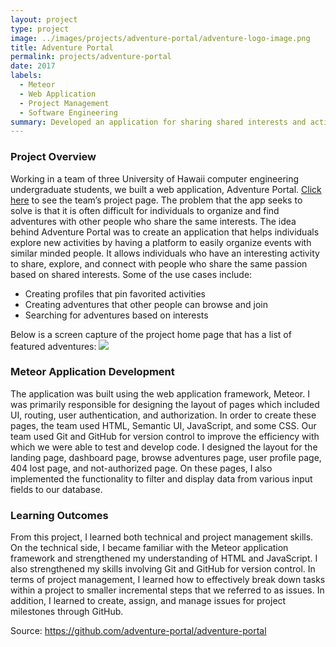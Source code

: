 ```yaml
---
layout: project
type: project
image: ../images/projects/adventure-portal/adventure-logo-image.png
title: Adventure Portal
permalink: projects/adventure-portal
date: 2017
labels:
  - Meteor
  - Web Application
  - Project Management
  - Software Engineering
summary: Developed an application for sharing shared interests and activities with the right people.
---
```

### Project Overview
Working in a team of three University of Hawaii computer engineering undergraduate students, we built a web application, Adventure Portal. [Click here](https://adventure-portal.github.io/) to see the team’s project page. The problem that the app seeks to solve is that it is often difficult for individuals to organize and find adventures with other people who share the same interests. The idea behind Adventure Portal was to create an application that helps individuals explore new activities by having a platform to easily organize events with similar minded people. It allows individuals who have an interesting activity to share, explore, and connect with people who share the same passion based on shared interests. 
Some of the use cases include:
<ul>
<li>Creating profiles that pin favorited activities</li>
<li>Creating adventures that other people can browse and join</li>
<li>Searching for adventures based on interests</li>
</ul>
Below is a screen capture of the project home page that has a list of featured adventures:

<img class="ui fluid image" src="../images/projects/adventure-portal/adventure1.JPG" data-action="zoom">

### Meteor Application Development
The application was built using the web application framework, Meteor. I was primarily responsible for designing the layout of pages which included UI, routing, user authentication, and authorization. In order to create these pages, the team used HTML, Semantic UI, JavaScript, and some CSS. Our team used Git and GitHub for version control to improve the efficiency with which we were able to test and develop code. I designed the layout for the landing page, dashboard page, browse adventures page, user profile page, 404 lost page, and not-authorized page. On these pages, I also implemented the functionality to filter and display data from various input fields to our database.
### Learning Outcomes
From this project, I learned both technical and project management skills. On the technical side, I became familiar with the Meteor application framework and strengthened my understanding of HTML and JavaScript. I also strengthened my skills involving Git and GitHub for version control. In terms of project management, I learned how to effectively break down tasks within a project to smaller incremental steps that we referred to as issues. In addition, I learned to create, assign, and manage issues for project milestones through GitHub. 

Source: <a href="https://github.com/adventure-portal/adventure-portal" target="_blank"><i class="large github icon"></i>https://github.com/adventure-portal/adventure-portal</a>
